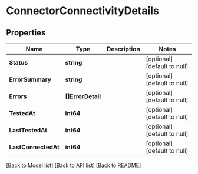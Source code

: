 # ConnectorConnectivityDetails

## Properties
Name | Type | Description | Notes
------------ | ------------- | ------------- | -------------
**Status** | **string** |  | [optional] [default to null]
**ErrorSummary** | **string** |  | [optional] [default to null]
**Errors** | [**[]ErrorDetail**](ErrorDetail.md) |  | [optional] [default to null]
**TestedAt** | **int64** |  | [optional] [default to null]
**LastTestedAt** | **int64** |  | [optional] [default to null]
**LastConnectedAt** | **int64** |  | [optional] [default to null]

[[Back to Model list]](../README.md#documentation-for-models) [[Back to API list]](../README.md#documentation-for-api-endpoints) [[Back to README]](../README.md)


